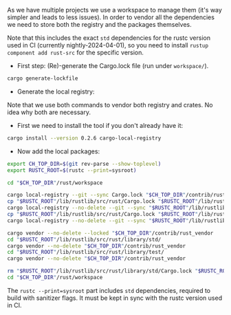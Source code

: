 As we have multiple projects we use a workspace to manage them (it's way simpler and leads to less issues). In order
to vendor all the dependencies we need to store both the registry and the packages themselves.

Note that this includes the exact `std` dependencies for the rustc version used in CI (currently nightly-2024-04-01),
so you need to install `rustup component add rust-src` for the specific version.

* First step: (Re)-generate the Cargo.lock file (run under `workspace/`).

```bash
cargo generate-lockfile
```

* Generate the local registry:

Note that we use both commands to vendor both registry and crates. No idea why both are necessary.

  * First we need to install the tool if you don't already have it:
```bash
cargo install --version 0.2.6 cargo-local-registry
```

  * Now add the local packages:

```bash
export CH_TOP_DIR=$(git rev-parse --show-toplevel)
export RUSTC_ROOT=$(rustc --print=sysroot)

cd "$CH_TOP_DIR"/rust/workspace

cargo local-registry --git --sync Cargo.lock "$CH_TOP_DIR"/contrib/rust_vendor
cp "$RUSTC_ROOT"/lib/rustlib/src/rust/Cargo.lock "$RUSTC_ROOT"/lib/rustlib/src/rust/library/std/
cargo local-registry --no-delete --git --sync "$RUSTC_ROOT"/lib/rustlib/src/rust/library/std/Cargo.lock "$CH_TOP_DIR"/contrib/rust_vendor
cp "$RUSTC_ROOT"/lib/rustlib/src/rust/Cargo.lock "$RUSTC_ROOT"/lib/rustlib/src/rust/library/test/
cargo local-registry --no-delete --git --sync "$RUSTC_ROOT"/lib/rustlib/src/rust/library/test/Cargo.lock "$CH_TOP_DIR"/contrib/rust_vendor

cargo vendor --no-delete --locked "$CH_TOP_DIR"/contrib/rust_vendor
cd "$RUSTC_ROOT"/lib/rustlib/src/rust/library/std/
cargo vendor --no-delete "$CH_TOP_DIR"/contrib/rust_vendor
cd "$RUSTC_ROOT"/lib/rustlib/src/rust/library/test/
cargo vendor --no-delete "$CH_TOP_DIR"/contrib/rust_vendor

rm "$RUSTC_ROOT"/lib/rustlib/src/rust/library/std/Cargo.lock "$RUSTC_ROOT"/lib/rustlib/src/rust/library/test/Cargo.lock
cd "$CH_TOP_DIR"/rust/workspace
```

The `rustc --print=sysroot` part includes `std` dependencies, required to build with sanitizer flags. It must be kept
in sync with the rustc version used in CI.
